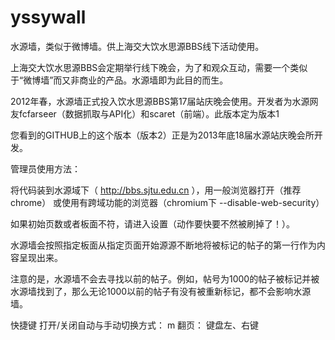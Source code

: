 yssywall
========

水源墙，类似于微博墙。供上海交大饮水思源BBS线下活动使用。

上海交大饮水思源BBS会定期举行线下晚会，为了和观众互动，需要一个类似于“微博墙”而又非商业的产品。水源墙即为此目的而生。

2012年春，水源墙正式投入饮水思源BBS第17届站庆晚会使用。开发者为水源网友fcfarseer（数据抓取与API化）和scaret（前端）。此版本定为版本1

您看到的GITHUB上的这个版本（版本2）正是为2013年底18届水源站庆晚会所开发。


管理员使用方法：

将代码装到水源域下（ http://bbs.sjtu.edu.cn ），用一般浏览器打开（推荐chrome）
或使用有跨域功能的浏览器（chromium下 --disable-web-security）

如果初始页数或者板面不符，请进入设置（动作要快要不然被刷掉了！）。

水源墙会按照指定板面从指定页面开始源源不断地将被标记的帖子的第一行作为内容呈现出来。

注意的是，水源墙不会去寻找以前的帖子。例如，帖号为1000的帖子被标记并被水源墙找到了，那么无论1000以前的帖子有没有被重新标记，都不会影响水源墙。

快捷键
打开/关闭自动与手动切换方式： m
翻页： 键盘左、右键